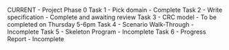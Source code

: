 CURRENT - Project Phase 0 
Task 1 - Pick domain - Complete
Task 2 - Write specification - Complete and awaiting review
Task 3 - CRC model - To be completed on Thursday 5-6pm
Task 4 - Scenario Walk-Through - Incomplete
Task 5 - Skeleton Program - Incomplete
Task 6 - Progress Report - Incomplete
